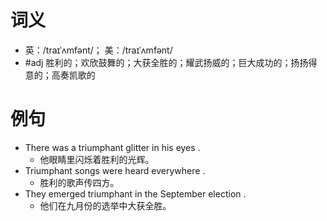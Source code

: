 # 词义
- 英：/traɪˈʌmfənt/； 美：/traɪˈʌmfənt/
- #adj 胜利的；欢欣鼓舞的；大获全胜的；耀武扬威的；巨大成功的；扬扬得意的；高奏凯歌的
# 例句
- There was a triumphant glitter in his eyes .
	- 他眼睛里闪烁着胜利的光辉。
- Triumphant songs were heard everywhere .
	- 胜利的歌声传四方。
- They emerged triumphant in the September election .
	- 他们在九月份的选举中大获全胜。
